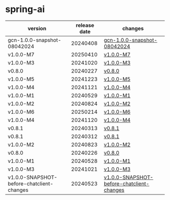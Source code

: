 # spring-ai	


|version|release date|changes|
|---|---|---|
|gcn-1.0.0-snapshot-08042024|20240408|[gcn-1.0.0-snapshot-08042024](./gcn-1.0.0-snapshot-08042024-20240408.md)|
|v1.0.0-M7|20250410|[v1.0.0-M7](./v1.0.0-M7-20250410.md)|
|v1.0.0-M3|20241020|[v1.0.0-M3](./v1.0.0-M3-20241020.md)|
|v0.8.0|20240227|[v0.8.0](./v0.8.0-20240227.md)|
|v1.0.0-M5|20241223|[v1.0.0-M5](./v1.0.0-M5-20241223.md)|
|v1.0.0-M4|20241121|[v1.0.0-M4](./v1.0.0-M4-20241121.md)|
|v1.0.0-M1|20240529|[v1.0.0-M1](./v1.0.0-M1-20240529.md)|
|v1.0.0-M2|20240824|[v1.0.0-M2](./v1.0.0-M2-20240824.md)|
|v1.0.0-M6|20250214|[v1.0.0-M6](./v1.0.0-M6-20250214.md)|
|v1.0.0-M4|20241120|[v1.0.0-M4](./v1.0.0-M4-20241120.md)|
|v0.8.1|20240313|[v0.8.1](./v0.8.1-20240313.md)|
|v0.8.1|20240312|[v0.8.1](./v0.8.1-20240312.md)|
|v1.0.0-M2|20240823|[v1.0.0-M2](./v1.0.0-M2-20240823.md)|
|v0.8.0|20240226|[v0.8.0](./v0.8.0-20240226.md)|
|v1.0.0-M1|20240528|[v1.0.0-M1](./v1.0.0-M1-20240528.md)|
|v1.0.0-M3|20241021|[v1.0.0-M3](./v1.0.0-M3-20241021.md)|
|v1.0.0-SNAPSHOT-before-chatclient-changes|20240523|[v1.0.0-SNAPSHOT-before-chatclient-changes](./v1.0.0-SNAPSHOT-before-chatclient-changes-20240523.md)|
